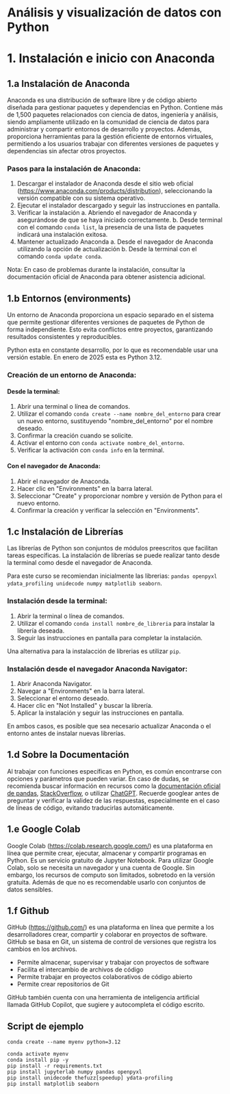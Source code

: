 # Análisis y visualización de datos con Python
# 1. Instalación e inicio con Anaconda

## 1.a Instalación de Anaconda

Anaconda es una distribución de software libre y de código abierto diseñada para gestionar paquetes y dependencias en Python. Contiene más de 1,500 paquetes relacionados con ciencia de datos, ingeniería y análisis, siendo ampliamente utilizado en la comunidad de ciencia de datos para administrar y compartir entornos de desarrollo y proyectos. Además, proporciona herramientas para la gestión eficiente de entornos virtuales, permitiendo a los usuarios trabajar con diferentes versiones de paquetes y dependencias sin afectar otros proyectos.

### Pasos para la instalación de Anaconda:

1. Descargar el instalador de Anaconda desde el sitio web oficial (https://www.anaconda.com/products/distribution), seleccionando la versión compatible con su sistema operativo.
2. Ejecutar el instalador descargado y seguir las instrucciones en pantalla.
3. Verificar la instalación 
	a. Abriendo el navegador de Anaconda y asegurándose de que se haya iniciado correctamente.
	b. Desde terminal con el comando `conda list`, la presencia de una lista de paquetes indicará una instalación exitosa.
4. Mantener actualizado Anaconda
	a. Desde el navegador de Anaconda utilizando la opción de actualización
	b. Desde la terminal con el comando `conda update conda`.

Nota: En caso de problemas durante la instalación, consultar la documentación oficial de Anaconda para obtener asistencia adicional.

## 1.b Entornos (environments)

Un entorno de Anaconda proporciona un espacio separado en el sistema que permite gestionar diferentes versiones de paquetes de Python de forma independiente. Esto evita conflictos entre proyectos, garantizando resultados consistentes y reproducibles.

Python esta en constante desarrollo, por lo que es recomendable usar una versión estable. En enero de 2025 esta es Python 3.12.

### Creación de un entorno de Anaconda:

#### Desde la terminal:

1. Abrir una terminal o línea de comandos.
2. Utilizar el comando `conda create --name nombre_del_entorno` para crear un nuevo entorno, sustituyendo "nombre_del_entorno" por el nombre deseado.
3. Confirmar la creación cuando se solicite.
4. Activar el entorno con `conda activate nombre_del_entorno`.
5. Verificar la activación con `conda info` en la terminal.

#### Con el navegador de Anaconda:

1. Abrir el navegador de Anaconda.
2. Hacer clic en "Environments" en la barra lateral.
3. Seleccionar "Create" y proporcionar nombre y versión de Python para el nuevo entorno.
4. Confirmar la creación y verificar la selección en "Environments".

## 1.c Instalación de Librerías

Las librerías de Python son conjuntos de módulos preescritos que facilitan tareas específicas. La instalación de librerías se puede realizar tanto desde la terminal como desde el navegador de Anaconda.

Para este curso se recomiendan inicialmente las librerias: `pandas openpyxl ydata_profiling unidecode numpy matplotlib seaborn`.

### Instalación desde la terminal:

1. Abrir la terminal o línea de comandos.
2. Utilizar el comando `conda install nombre_de_libreria` para instalar la librería deseada.
3. Seguir las instrucciones en pantalla para completar la instalación.

Una alternativa para la instalacción de librerias es utilizar `pip`.

### Instalación desde el navegador Anaconda Navigator:

1. Abrir Anaconda Navigator.
2. Navegar a "Environments" en la barra lateral.
3. Seleccionar el entorno deseado.
4. Hacer clic en "Not Installed" y buscar la librería.
5. Aplicar la instalación y seguir las instrucciones en pantalla.

En ambos casos, es posible que sea necesario actualizar Anaconda o el entorno antes de instalar nuevas librerías.

## 1.d Sobre la Documentación

Al trabajar con funciones específicas en Python, es común encontrarse con opciones y parámetros que pueden variar. En caso de dudas, se recomienda buscar información en recursos como la [documentación oficial de pandas](https://pandas.pydata.org/pandas-docs/stable/), [StackOverflow](https://stackoverflow.com/), o utilizar [ChatGPT](https://chat.openai.com/chat). Recuerde googlear antes de preguntar y verificar la validez de las respuestas, especialmente en el caso de líneas de código, evitando traducirlas automáticamente.

## 1.e Google Colab

Google Colab (https://colab.research.google.com/) es una plataforma en línea que permite crear, ejecutar, almacenar y compartir programas en Python. Es un servicio gratuito de Jupyter Notebook. Para utilizar Google Colab, solo se necesita un navegador y una cuenta de Google. Sin embargo, los recursos de computo son limitados, sobretodo en la versión gratuita. Además de que no es recomendable usarlo con conjuntos de datos sensibles. 

## 1.f Github

GitHub (https://github.com/) es una plataforma en línea que permite a los desarrolladores crear, compartir y colaborar en proyectos de software. 
GitHub se basa en Git, un sistema de control de versiones que registra los cambios en los archivos. 

* Permite almacenar, supervisar y trabajar con proyectos de software
* Facilita el intercambio de archivos de código
* Permite trabajar en proyectos colaborativos de código abierto
* Permite crear repositorios de Git 

GitHub también cuenta con una herramienta de inteligencia artificial llamada GitHub Copilot, que sugiere y autocompleta el código escrito.


## Script de ejemplo

```
conda create --name myenv python=3.12

conda activate myenv
conda install pip -y
pip install -r requirements.txt
pip install jupyterlab numpy pandas openpyxl 
pip install unidecode thefuzz[speedup] ydata-profiling
pip install matplotlib seaborn

```